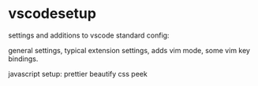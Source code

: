 # vscodesetup

settings and additions to vscode standard config:

general settings,
typical extension settings,
adds vim mode,
some vim key bindings.

javascript setup:
prettier
beautify
css peek
